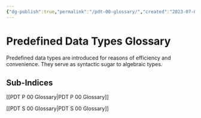 ```yaml
---
{"dg-publish":true,"permalink":"/pdt-00-glossary/","created":"2023-07-03T09:28:35.191+02:00","updated":"2023-07-16T15:27:48.317+02:00"}
---
```



# Predefined Data Types Glossary

Predefined data types are introduced for reasons of efficiency and convenience.
They serve as syntactic sugar to algebraic types.

## Sub-Indices

[[PDT P 00 Glossary\|PDT P 00 Glossary]]

[[PDT S 00 Glossary\|PDT S 00 Glossary]]
